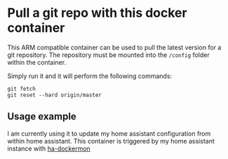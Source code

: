 # Pull a git repo with this docker container
This ARM compatible container can be used to pull the latest version for a git repository. The repository must be mounted into the `/config` folder within the container.

Simply run it and it will perform the following commands:

```
git fetch
git reset --hard origin/master
```

## Usage example

I am currently using it to update my home assistant configuration from within home assistant. This container is triggered by my home assistant instance with [ha-dockermon](https://github.com/philhawthorne/ha-dockermon)